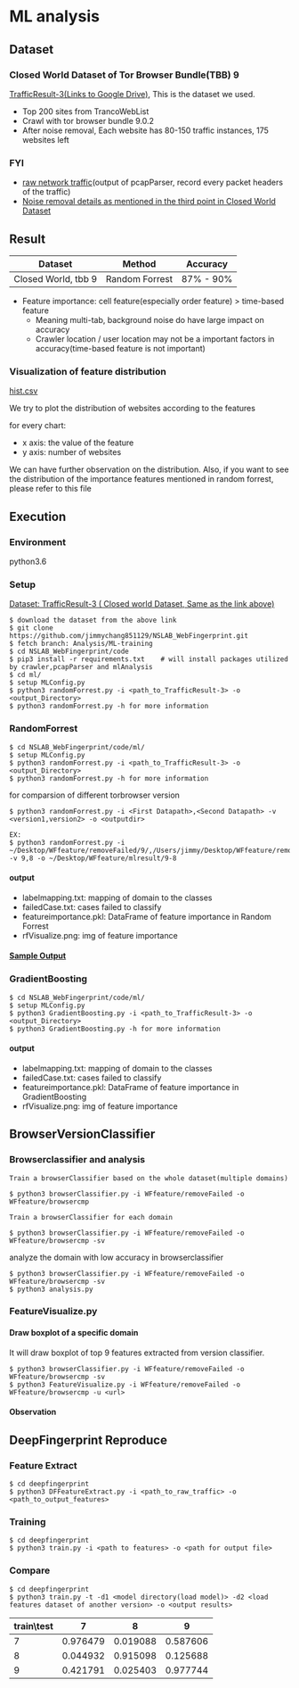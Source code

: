 # ML analysis

## Dataset

###  Closed World Dataset of Tor Browser Bundle(TBB) 9

[TrafficResult-3(Links to Google Drive)](https://drive.google.com/open?id=1R7ZqTzOGg9bWMqB2kXvWoJQHLJJEZCjq), This is the dataset we used.

- Top 200 sites from TrancoWebList
- Crawl with tor browser bundle 9.0.2
- After noise removal, Each website has 80-150 traffic instances, 175 websites left

### FYI

- [raw network traffic](https://drive.google.com/open?id=1CfmR0964r3pcZvKqelhCwvrYAkgfRNfx)(output of pcapParser, record every packet headers of the traffic)
- [Noise removal details as mentioned in the third point in Closed World Dataset](https://github.com/jimmychang851129/NSLAB_WebFingerprint/blob/master/meetings/20200521.md)

## Result

| Dataset | Method | Accuracy |
| -------- | -------- | -------- |
| Closed World, tbb 9     | Random Forrest     | 87% - 90%     |

- Feature importance: cell feature(especially order feature) > time-based feature
	- Meaning multi-tab, background noise do have large impact on accuracy
	- Crawler location / user location may not be a important factors in accuracy(time-based feature is not important)

### Visualization of feature distribution

[hist.csv](https://drive.google.com/open?id=1hBkLJ5STDHTR52tE5Px5rd12dI17DB1U6heuhLMWb1A)

We try to plot the distribution of websites according to the features

for every chart:
- x axis: the value of the feature
- y axis: number of websites

We can have further observation on the distribution.
Also, if you want to see the distribution of the importance features mentioned in random forrest, please refer to this file

## Execution

### Environment

python3.6

### Setup

[Dataset: TrafficResult-3 ( Closed world Dataset, Same as the link above)](https://drive.google.com/open?id=1R7ZqTzOGg9bWMqB2kXvWoJQHLJJEZCjq)

```
$ download the dataset from the above link
$ git clone https://github.com/jimmychang851129/NSLAB_WebFingerprint.git
$ fetch branch: Analysis/ML-training
$ cd NSLAB_WebFingerprint/code
$ pip3 install -r requirements.txt    # will install packages utilized by crawler,pcapParser and mlAnalysis
$ cd ml/
$ setup MLConfig.py
$ python3 randomForrest.py -i <path_to_TrafficResult-3> -o <output_Directory>
$ python3 randomForrest.py -h for more information
```

### RandomForrest

```
$ cd NSLAB_WebFingerprint/code/ml/
$ setup MLConfig.py
$ python3 randomForrest.py -i <path_to_TrafficResult-3> -o <output_Directory>
$ python3 randomForrest.py -h for more information
```

for comparsion of different torbrowser version

```
$ python3 randomForrest.py -i <First Datapath>,<Second Datapath> -v <version1,version2> -o <outputdir>

EX:
$ python3 randomForrest.py -i ~/Desktop/WFfeature/removeFailed/9/,/Users/jimmy/Desktop/WFfeature/removeFailed/8/  -v 9,8 -o ~/Desktop/WFfeature/mlresult/9-8
```

#### output

- labelmapping.txt: mapping of domain to the classes
- failedCase.txt: cases failed to classify
- featureimportance.pkl: DataFrame of feature importance in Random Forrest
- rfVisualize.png: img of feature importance

#### [Sample Output](https://drive.google.com/open?id=1694YbaXOeyFitDfsgBIsEGxqzwH3MTDE)

### GradientBoosting

```
$ cd NSLAB_WebFingerprint/code/ml/
$ setup MLConfig.py
$ python3 GradientBoosting.py -i <path_to_TrafficResult-3> -o <output_Directory>
$ python3 GradientBoosting.py -h for more information
```

#### output

- labelmapping.txt: mapping of domain to the classes
- failedCase.txt: cases failed to classify
- featureimportance.pkl: DataFrame of feature importance in GradientBoosting
- rfVisualize.png: img of feature importance

## BrowserVersionClassifier

### Browserclassifier and analysis

```
Train a browserClassifier based on the whole dataset(multiple domains)

$ python3 browserClassifier.py -i WFfeature/removeFailed -o WFfeature/browsercmp

Train a browserClassifier for each domain

$ python3 browserClassifier.py -i WFfeature/removeFailed -o WFfeature/browsercmp -sv
```

analyze the domain with low accuracy in browserclassifier

```
$ python3 browserClassifier.py -i WFfeature/removeFailed -o WFfeature/browsercmp -sv
$ python3 analysis.py
```

### FeatureVisualize.py

#### Draw boxplot of a specific domain

It will draw boxplot of top 9 features extracted from version classifier.

```
$ python3 browserClassifier.py -i WFfeature/removeFailed -o WFfeature/browsercmp -sv
$ python3 FeatureVisualize.py -i WFfeature/removeFailed -o WFfeature/browsercmp -u <url>
```

#### Observation

## DeepFingerprint Reproduce

### Feature Extract

```
$ cd deepfingerprint
$ python3 DFFeatureExtract.py -i <path_to_raw_traffic> -o <path_to_output_features>
```

### Training

```
$ cd deepfingerprint
$ python3 train.py -i <path to features> -o <path for output file>
```

### Compare

```
$ cd deepfingerprint
$ python3 train.py -t -d1 <model directory(load model)> -d2 <load features dataset of another version> -o <output results> 
```

| train\test | 7        | 8        | 9        |
| ---------- | -------- | -------- | -------- |
| 7          | 0.976479 | 0.019088 | 0.587606 |
| 8          | 0.044932 | 0.915098 | 0.125688 |
| 9          | 0.421791 | 0.025403 | 0.977744 |